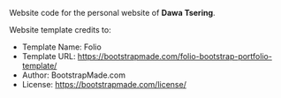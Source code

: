 Website code for the personal website of **Dawa Tsering**.

Website template credits to:

* Template Name: Folio
* Template URL: https://bootstrapmade.com/folio-bootstrap-portfolio-template/
* Author: BootstrapMade.com
* License: https://bootstrapmade.com/license/
